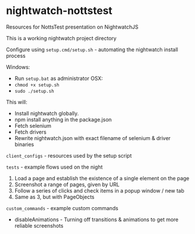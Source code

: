 # nightwatch-nottstest
Resources for NottsTest presentation on NightwatchJS

This is a working nightwatch project directory 

Configure using `setup.cmd/setup.sh` - automating the nightwatch install process

Windows: 
* Run `setup.bat` as administrator
OSX: 
* `chmod +x setup.sh`
* `sudo ./setup.sh`

This will:
* Install nightwatch globally.
* npm install anything in the package.json
* Fetch selenium
* Fetch drivers
* Rewrite nightwatch.json with exact filename of selenium & driver binaries

`client_configs` - resources used by the setup script

`tests` - example flows used on the night

1. Load a page and establish the existence of a single element on the page
2. Screenshot a range of pages, given by URL
3. Follow a series of clicks and check items in a popup window / new tab
4. Same as 3, but with PageObjects

`custom_commands` - example custom commands

* disableAnimations - Turning off transitions & animations to get more reliable screenshots

